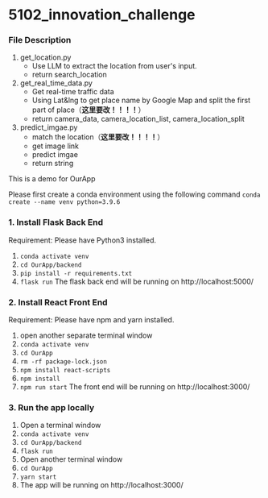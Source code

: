 # 5102_innovation_challenge
### File Description
1. get_location.py
   - Use LLM to extract the location from user's input.
   - return search_location
2. get_real_time_data.py
   - Get real-time traffic data
   - Using Lat&lng to get place name by Google Map and split the first part of place（****这里要改！！！！****） 
   - return camera_data, camera_location_list, camera_location_split
3. predict_imgae.py
   - match the location（****这里要改！！！！****） 
   - get image link
   - predict imgae
   - return string

This is a demo for OurApp

Please first create a conda environment using the following command
`conda create --name venv python=3.9.6` 

### 1. Install Flask Back End
Requirement: Please have Python3 installed.
1. `conda activate venv`
2. `cd OurApp/backend`
3. `pip install -r requirements.txt` 
4. `flask run`
The flask back end will be running on http://localhost:5000/

### 2. Install React Front End
Requirement: Please have npm and yarn installed.
1. open another separate terminal window
2. `conda activate venv`
2. `cd OurApp`
3. `rm -rf package-lock.json` 
4. `npm install react-scripts` 
5. `npm install`
6. `npm run start`
The front end will be running on http://localhost:3000/

### 3. Run the app locally
1. Open a terminal window
2. `conda activate venv`
3. `cd OurApp/backend`
4. `flask run`
5. Open another terminal window
6. `cd OurApp`
7. `yarn start`
8. The app will be running on http://localhost:3000/